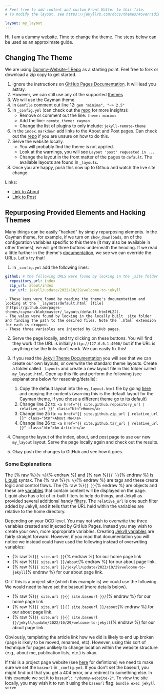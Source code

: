 ```yaml
---
# Feel free to add content and custom Front Matter to this file.
# To modify the layout, see https://jekyllrb.com/docs/themes/#overriding-theme-defaults

layout: my_layout
---
```


Hi, I am a dummy website. Time to change the theme. The steps below can be used as an approximate guide.

## Changing The Theme

We are using [Dummy-Website-1 Repo](github.com/jmount1992/dummy-website-1) as a starting point. Feel free to fork or download a zip copy to get started.

1. Ignore the instructions on [GitHub Pages Documentation](https://docs.github.com/en/pages/setting-up-a-github-pages-site-with-jekyll/adding-a-theme-to-your-github-pages-site-using-jekyll). It will lead you astray.
2. However, we can still use any of the supported [themes](https://pages.github.com/themes/)
3. We will use the Cayman theme.
4. In `Gemfile` comment out line 12: `gem "minima", "~> 2.5"`
5. In `_config.yml` (can check out the [repo](https://github.com/jmount1992/dummy-website-2) for more insights):
    - Remove or comment out the line: `theme: minima`
    - Add the line: `remote_theme: cayman`
    - Change the list of plugins to only include: `jekyll-remote-theme`
4. In the `index.markdown` add links to the About and Post pages. Can check out the [repo](https://github.com/jmount1992/dummy-website-2) if you are unsure on how to do this.
6. Serve the website locally.
    - You will probably find the theme is not applied.
    - Look at the warnings, you will see `Layout 'post' requested in ... `
    - Change the layout in the front matter of the pages to `default`. The available layouts are found in `_layouts`.
7. Once you are happy, push this now up to Github and watch the live site change.

Links:
- [Link to About](about)
- [Link to Post](_posts/2022-10-29-welcome-to-jekyll.markdown)


## Repurposing Provided Elements and Hacking Themes

Many things can be easily "hacked" by simply repurposing elements. In the Cayman theme, for example, if we turn on `show_downloads`, on of the configuration variables specific to this theme (it may also be available in other themes), we will get three buttons underneath the heading. If we read a little further in the theme's [documentation](https://github.com/pages-themes/cayman), we see we can override the URLs. Let's try that!

1. In `_config.yml` add the following lines:
```yaml
github: # the following URLS were found by looking in the _site folder built 
  repository_url: index
  zip_url: about/index
  tar_url: jekyll/update/2022/10/29/welcome-to-jekyll
```
    - These keys were found by reading the theme's documentation and looking at the `_layouts/default.html` [file](https://github.com/pages-themes/cayman/blob/master/_layouts/default.html#L22).
    - The valus were found by looking in the locally built _site folder and finding the path to the desired files. Note the `.html` extension for each is dropped. 
    - These three variables are injected by GitHub pages.

2. Serve the page locally, and try clicking on these buttons. You will find they work if the URL is initially `http://127.0.0.1:4000/` but if the URL is anything else the links don't work. We can easily fix this!

3. If you read the [Jekyll Theme Documentation](https://jekyllrb.com/docs/themes/) you will see that we can create our own layouts, or overwrite the standard theme layouts. Create a folder called `_layouts` and create a new layout file in this folder called `my_layout.html`. Open up this file and perform the following (see explanations below for reasoning/details):
    1. Copy the default layout into the `my_layout.html` file by going [here](https://raw.githubusercontent.com/pages-themes/cayman/master/_layouts/default.html) and copying the contents (warning this is the default layout for the Cayman theme, if you chose a different theme go to its default)
    2. Change line 22 to: `<a href="{{ site.github.repository_url | relative_url }}" class="btn">Home</a>`
    3. Change line 25 to: `<a href="{{ site.github.zip_url | relative_url }}" class="btn">About Me</a>`
    4. Change line 26 to: `<a href="{{ site.github.tar_url | relative_url }}" class="btn">An Article</a>`

4. Change the layout of the index, about, and post page to use our new `my_layout` layout. Serve the page locally again and check out the results.

5. Okay push the changes to GitHub and see how it goes. 



### Some Explanations
The {% raw %}`{% %}`{% endraw %} and {% raw %}`{{ }}`{% endraw %} is [Liquid](https://shopify.github.io/liquid/basics/introduction/) syntax. The {% raw %}`{% %}`{% endraw %} are tags and these create logic and control flows. The {% raw %}`{{ }}`{% endraw %} are objects and these are [variables](https://jekyllrb.com/docs/variables/) that contain content will be displayed on the page. Liquid also has a lot of in-built filters to help do things, and Jekyll as provided several additional handy [filters](https://jekyllrb.com/docs/liquid/filters/). The `relative_url` is one such filter added by Jekyll, and it tells that the URL held within the variables are relative to the home directory.

Depending on your OCD level. You may not wish to overwrite the three variables created and injected by GitHub Pages. Instead you may wish to create your own, more appropriate variables. Creating [Jekyll variables](https://jekyllrb.com/docs/variables/) are fairly straight forward. However, if you read that documentation you will notice we instead could have used the following instead of overwriting variables:

- {% raw %}`{{ site.url }}`{% endraw %} for our home page link
- {% raw %}`{{ site.url }}/about`{% endraw %} for our about page link.
- {% raw %}`{{ site.url }}/jekyll/update/2022/10/29/welcome-to-jekyll`{% endraw %} for our about page link.

Or if this is a project site (which this example is) we could use the following. We would need to have set the baseurl (more details below).

- {% raw %}`{{ site.url }}{{ site.baseurl }}/`{% endraw %} for our home page link
- {% raw %}`{{ site.url }}{{ site.baseurl }}/about`{% endraw %} for our about page link.
- {% raw %}`{{ site.url }}{{ site.baseurl }}/jekyll/update/2022/10/29/welcome-to-jekyll`{% endraw %} for our about page link.

Obviously, templating the article link how we did is likely to end up broken (page is likely to be moved, renamed, etc). However, using this sort of technique for pages unlikely to change location within the website structure (e.g., about me, publication lists, etc.) is okay.

If this is a project page website (see [here](https://docs.github.com/en/pages/getting-started-with-github-pages/about-github-pages#types-of-github-pages-sites) for defintions) we need to make sure we set the `baseurl` in `_config.yml`. If you don't set the baseurl, you might find out that you get a 404 error, or a redirect to something else. In this example we set it to `baseurl: "/dummy-website-2"`. To view the site locally, you may wish it to run it using the `baseurl` flag: `bundle exec jekyll serve`